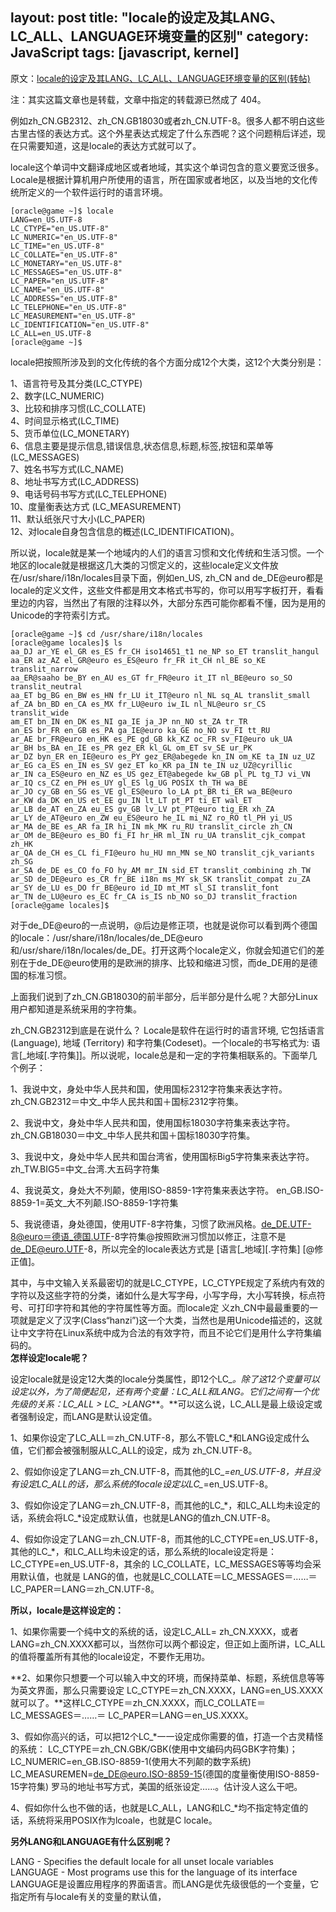 layout: post
title: "locale的设定及其LANG、LC_ALL、LANGUAGE环境变量的区别"
category: JavaScript
tags: [javascript, kernel]
---

原文：[locale的设定及其LANG、LC_ALL、LANGUAGE环境变量的区别(转帖)](http://jmut.bokee.com/6874378.html)

注：其实这篇文章也是转载，文章中指定的转载源已然成了 404。

例如zh_CN.GB2312、zh_CN.GB18030或者zh_CN.UTF-8。很多人都不明白这些古里古怪的表达方式。这个外星表达式规定了什么东西呢？这个问题稍后详述，现在只需要知道，这是locale的表达方式就可以了。

locale这个单词中文翻译成地区或者地域，其实这个单词包含的意义要宽泛很多。Locale是根据计算机用户所使用的语言，所在国家或者地区，以及当地的文化传统所定义的一个软件运行时的语言环境。  

<!--more-->

```
[oracle@game ~]$ locale  
LANG=en_US.UTF-8  
LC_CTYPE="en_US.UTF-8"  
LC_NUMERIC="en_US.UTF-8"  
LC_TIME="en_US.UTF-8"  
LC_COLLATE="en_US.UTF-8"  
LC_MONETARY="en_US.UTF-8"  
LC_MESSAGES="en_US.UTF-8"  
LC_PAPER="en_US.UTF-8"  
LC_NAME="en_US.UTF-8"  
LC_ADDRESS="en_US.UTF-8"  
LC_TELEPHONE="en_US.UTF-8"  
LC_MEASUREMENT="en_US.UTF-8"  
LC_IDENTIFICATION="en_US.UTF-8"  
LC_ALL=en_US.UTF-8  
[oracle@game ~]$   
```

locale把按照所涉及到的文化传统的各个方面分成12个大类，这12个大类分别是：   
  
1、语言符号及其分类(LC_CTYPE)   
2、数字(LC_NUMERIC)   
3、比较和排序习惯(LC_COLLATE)   
4、时间显示格式(LC_TIME)   
5、货币单位(LC_MONETARY)   
6、信息主要是提示信息,错误信息,状态信息,标题,标签,按钮和菜单等(LC_MESSAGES)   
7、姓名书写方式(LC_NAME)   
8、地址书写方式(LC_ADDRESS)   
9、电话号码书写方式(LC_TELEPHONE)   
10、度量衡表达方式 (LC_MEASUREMENT)   
11、默认纸张尺寸大小(LC_PAPER)   
12、对locale自身包含信息的概述(LC_IDENTIFICATION)。  
  
所以说，locale就是某一个地域内的人们的语言习惯和文化传统和生活习惯。一个地区的locale就是根据这几大类的习惯定义的，这些locale定义文件放在/usr/share/i18n/locales目录下面，例如en_US, zh_CN and de_DE@euro都是locale的定义文件，这些文件都是用文本格式书写的，你可以用写字板打开，看看里边的内容，当然出了有限的注释以外，大部分东西可能你都看不懂，因为是用的Unicode的字符索引方式。  

```  
[oracle@game ~]$ cd /usr/share/i18n/locales  
[oracle@game locales]$ ls  
aa_DJ ar_YE el_GR es_ES fr_CH iso14651_t1 ne_NP so_ET translit_hangul  
aa_ER az_AZ el_GR@euro es_ES@euro fr_FR it_CH nl_BE so_KE translit_narrow  
aa_ER@saaho be_BY en_AU es_GT fr_FR@euro it_IT nl_BE@euro so_SO translit_neutral  
aa_ET bg_BG en_BW es_HN fr_LU it_IT@euro nl_NL sq_AL translit_small  
af_ZA bn_BD en_CA es_MX fr_LU@euro iw_IL nl_NL@euro sr_CS translit_wide  
am_ET bn_IN en_DK es_NI ga_IE ja_JP nn_NO st_ZA tr_TR  
an_ES br_FR en_GB es_PA ga_IE@euro ka_GE no_NO sv_FI tt_RU  
ar_AE br_FR@euro en_HK es_PE gd_GB kk_KZ oc_FR sv_FI@euro uk_UA  
ar_BH bs_BA en_IE es_PR gez_ER kl_GL om_ET sv_SE ur_PK  
ar_DZ byn_ER en_IE@euro es_PY gez_ER@abegede kn_IN om_KE ta_IN uz_UZ  
ar_EG ca_ES en_IN es_SV gez_ET ko_KR pa_IN te_IN uz_UZ@cyrillic  
ar_IN ca_ES@euro en_NZ es_US gez_ET@abegede kw_GB pl_PL tg_TJ vi_VN  
ar_IQ cs_CZ en_PH es_UY gl_ES lg_UG POSIX th_TH wa_BE  
ar_JO cy_GB en_SG es_VE gl_ES@euro lo_LA pt_BR ti_ER wa_BE@euro  
ar_KW da_DK en_US et_EE gu_IN lt_LT pt_PT ti_ET wal_ET  
ar_LB de_AT en_ZA eu_ES gv_GB lv_LV pt_PT@euro tig_ER xh_ZA  
ar_LY de_AT@euro en_ZW eu_ES@euro he_IL mi_NZ ro_RO tl_PH yi_US  
ar_MA de_BE es_AR fa_IR hi_IN mk_MK ru_RU translit_circle zh_CN  
ar_OM de_BE@euro es_BO fi_FI hr_HR ml_IN ru_UA translit_cjk_compat zh_HK  
ar_QA de_CH es_CL fi_FI@euro hu_HU mn_MN se_NO translit_cjk_variants zh_SG  
ar_SA de_DE es_CO fo_FO hy_AM mr_IN sid_ET translit_combining zh_TW  
ar_SD de_DE@euro es_CR fr_BE i18n ms_MY sk_SK translit_compat zu_ZA  
ar_SY de_LU es_DO fr_BE@euro id_ID mt_MT sl_SI translit_font  
ar_TN de_LU@euro es_EC fr_CA is_IS nb_NO so_DJ translit_fraction  
[oracle@game locales]$   
```
  
对于de_DE@euro的一点说明，@后边是修正项，也就是说你可以看到两个德国的locale：/usr/share/i18n/locales/de_DE@euro和/usr/share/i18n/locales/de_DE。打开这两个locale定义，你就会知道它们的差别在于de_DE@euro使用的是欧洲的排序、比较和缩进习惯，而de_DE用的是德国的标准习惯。   
  
上面我们说到了zh_CN.GB18030的前半部分，后半部分是什么呢？大部分Linux用户都知道是系统采用的字符集。

zh_CN.GB2312到底是在说什么？ Locale是软件在运行时的语言环境, 它包括语言(Language), 地域 (Territory) 和字符集(Codeset)。一个locale的书写格式为: 语言[_地域[.字符集]]。所以说呢，locale总是和一定的字符集相联系的。下面举几个例子：   
  
1、我说中文，身处中华人民共和国，使用国标2312字符集来表达字符。zh_CN.GB2312＝中文_中华人民共和国＋国标2312字符集。   
  
2、我说中文，身处中华人民共和国，使用国标18030字符集来表达字符。zh_CN.GB18030＝中文_中华人民共和国＋国标18030字符集。   
  
3、我说中文，身处中华人民共和国台湾省，使用国标Big5字符集来表达字符。zh_TW.BIG5=中文_台湾.大五码字符集   
  
4、我说英文，身处大不列颠，使用ISO-8859-1字符集来表达字符。 en_GB.ISO-8859-1=英文_大不列颠.ISO-8859-1字符集   
  
5、我说德语，身处德国，使用UTF-8字符集，习惯了欧洲风格。[de_DE.UTF-8@euro＝德语_德国.UTF](mailto:de_DE.UTF-8@euro=%C3%A5%C2%BE%C2%B7%C3%A8%C2%AF%C2%AD_%C3%A5%C2%BE%C2%B7%C3%A5%E2%80%BA%C2%BD.UTF)-8字符集@按照欧洲习惯加以修正，注意不是[de_DE@euro.UTF](mailto:de_DE@euro.UTF)-8，所以完全的locale表达方式是 [语言[_地域][.字符集] [@修正值]。   

其中，与中文输入关系最密切的就是LC_CTYPE，LC_CTYPE规定了系统内有效的字符以及这些字符的分类，诸如什么是大写字母，小写字母，大小写转换，标点符号、可打印字符和其他的字符属性等方面。而locale定 义zh_CN中最最重要的一项就是定义了汉字(Class“hanzi”)这一个大类，当然也是用Unicode描述的，这就让中文字符在Linux系统中成为合法的有效字符，而且不论它们是用什么字符集编码的。   
**怎样设定locale呢？**  
  
设定locale就是设定12大类的locale分类属性，即12个LC_*。除了这12个变量可以设定以外，为了简便起见，还有两个变量：LC_ALL和LANG。**它们之间有一个优先级的关系：LC_ALL > LC_* >LANG****。**可以这么说，LC_ALL是最上级设定或者强制设定，而LANG是默认设定值。   
  
1、如果你设定了LC_ALL＝zh_CN.UTF-8，那么不管LC_*和LANG设定成什么值，它们都会被强制服从LC_ALL的设定，成为 zh_CN.UTF-8。   
  
2、假如你设定了LANG＝zh_CN.UTF-8，而其他的LC_*=en_US.UTF-8，并且没有设定LC_ALL的话，那么系统的locale设定以LC_*=en_US.UTF-8。   
  
3、假如你设定了LANG＝zh_CN.UTF-8，而其他的LC_*，和LC_ALL均未设定的话，系统会将LC_*设定成默认值，也就是LANG的值zh_CN.UTF-8。   
  
4、假如你设定了LANG＝zh_CN.UTF-8，而其他的LC_CTYPE=en_US.UTF-8，其他的LC_*，和LC_ALL均未设定的话，那么系统的locale设定将是：LC_CTYPE=en_US.UTF-8，其余的 LC_COLLATE，LC_MESSAGES等等均会采用默认值，也就是 LANG的值，也就是LC_COLLATE＝LC_MESSAGES＝……＝ LC_PAPER＝LANG＝zh_CN.UTF-8。   
  
**所以，locale是这样设定的：**  
  
1、如果你需要一个纯中文的系统的话，设定LC_ALL= zh_CN.XXXX，或者LANG=zh_CN.XXXX都可以，当然你可以两个都设定，但正如上面所讲，LC_ALL的值将覆盖所有其他的locale设定，不要作无用功。   
  
**2、如果你只想要一个可以输入中文的环境，而保持菜单、标题，系统信息等等为英文界面，那么只需要设定 LC_CTYPE＝zh_CN.XXXX，LANG=en_US.XXXX就可以了。**这样LC_CTYPE＝zh_CN.XXXX，而LC_COLLATE＝LC_MESSAGES＝……＝ LC_PAPER＝LANG＝en_US.XXXX。   
  
3、假如你高兴的话，可以把12个LC_*一一设定成你需要的值，打造一个古灵精怪的系统： LC_CTYPE＝zh_CN.GBK/GBK(使用中文编码内码GBK字符集)； LC_NUMERIC=en_GB.ISO-8859-1(使用大不列颠的数字系统) LC_MEASUREMEN=de_DE@euro.ISO-8859-15(德国的度量衡使用ISO-8859-15字符集) 罗马的地址书写方式，美国的纸张设定……。估计没人这么干吧。   
  
4、假如你什么也不做的话，也就是LC_ALL，LANG和LC_*均不指定特定值的话，系统将采用POSIX作为lcoale，也就是C locale。  
  
**另外LANG和LANGUAGE有什么区别呢？**  
  
LANG - Specifies the default locale for all unset locale variables  
LANGUAGE - Most programs use this for the language of its interface  
LANGUAGE是设置应用程序的界面语言。而LANG是优先级很低的一个变量，它指定所有与locale有关的变量的默认值，







